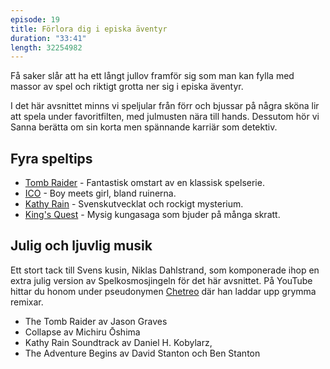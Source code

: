 ```yaml
---
episode: 19
title: Förlora dig i episka äventyr
duration: "33:41"
length: 32254982
---
```


Få saker slår att ha ett långt jullov framför sig som man kan fylla med massor av spel och riktigt grotta ner sig i episka äventyr.

I det här avsnittet minns vi speljular från förr och bjussar på några sköna lir att spela under favoritfilten, med julmusten nära till hands. Dessutom hör vi Sanna berätta om sin korta men spännande karriär som detektiv.

## Fyra speltips

* [Tomb Raider][5] - Fantastisk omstart av en klassisk spelserie.
* [ICO][2] - Boy meets girl, bland ruinerna.
* [Kathy Rain][3] - Svenskutvecklat och rockigt mysterium.
* [King's Quest][4] - Mysig kungasaga som bjuder på många skratt.

## Julig och ljuvlig musik

Ett stort tack till Svens kusin, Niklas Dahlstrand, som komponerade ihop en extra julig version av Spelkosmosjingeln för det här avsnittet. På YouTube hittar du honom under pseudonymen [Chetreo][1] där han laddar upp grymma remixar.

* The Tomb Raider av Jason Graves
* Collapse av Michiru Ōshima
* Kathy Rain Soundtrack av Daniel H. Kobylarz,
* The Adventure Begins av David Stanton och Ben Stanton

[1]: https://www.youtube.com/user/Chetreo
[2]: https://www.playstation.com/en-us/games/ico-ps2/
[3]: https://www.kathyraingame.com/
[4]: https://www.sierra.com/kingsquest
[5]: https://www.tombraider.com/en-us
